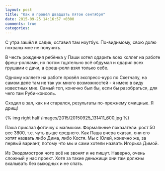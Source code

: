```yaml
---
layout: post
title: "Как я провёл двадцать пятое сентября"
date: 2015-09-25 14:16:57 +0300
comments: true
categories: 
---
```

С утра зашёл в садик, оставил там ноутбук. По-видимому, свою долю похвалы мне не получить.

В честь рождения ребёнка у Паши хотел одарить всех коллег на работе фреш-роллами, но потом тщательно всё обдумал и одарил всех грушами с дачи, а фреш-ролл взял только себе.

Одному коллеге на работе провёл экспресс-курс по Скетчапу, на самом деле там не так уж много возможностей - я имею в виду известных мне. Самый топ, конечно был бы, если бы разобраться, для чего там Руби-консоль.
 
Сходил в зал, как ни старался, результаты по-прежнему смищные. Я дрищ!

{% img right half /images/2015/20150925_131411_600.jpg %}

Паша прислал фоточку с малышом. Формальные показатели: рост 50 вес 3800, т.е. чуть выше среднего. Как Паша вчера сказал, они его хотят назвать либо Дима, либо Костя. Мы с Юлей, конечно же, за первый вариант, потому что мы и сами хотели назвать Игорька Димой.

Из Экодомостроя чото всё не звонят и не пишут. Наверно, очень сложный у нас проект. Хотя за такие деньжищи они там должны вкалывать без выходных и не спать.